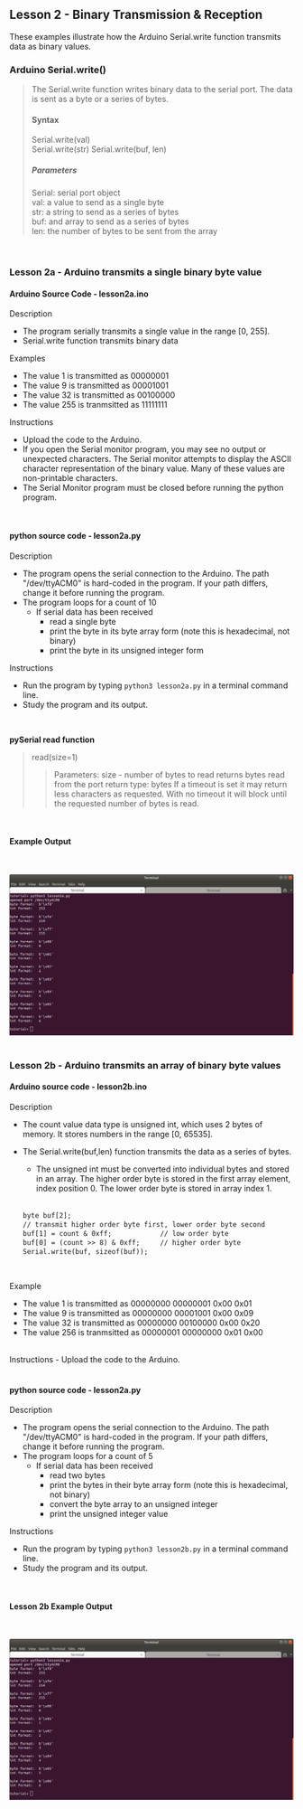 ## Lesson 2 - Binary Transmission & Reception

These examples illustrate how the Arduino Serial.write function transmits data as binary values.
<br>

### Arduino Serial.write()

> The Serial.write function writes binary data to the serial port. The data is sent as a byte or a series of bytes.
>
> #### Syntax
>
> Serial.write(val)             
> Serial.write(str)
> Serial.write(buf, len)
>
> ##### Parameters
> Serial: serial port object <br>
> val: a value to send as a single byte <br>
> str: a string to send as a series of bytes <br>
> buf: and array to send as a series of bytes <br>
> len: the number of bytes to be sent from the array <br>

<br>

### Lesson 2a - Arduino transmits a single binary byte value

#### Arduino Source Code - lesson2a.ino

Description
- The program serially transmits a single value in the range [0, 255]. 
- Serial.write function transmits binary data

Examples
- The value 1   is transmitted as 00000001
- The value 9   is transmitted as 00001001
- The value 32  is transmitted as 00100000
- The value 255 is tranmsitted as 11111111

Instructions
- Upload the code to the Arduino.
- If you open the Serial monitor program, you may see no output or unexpected characters. The Serial monitor attempts to display the ASCII character representation of the binary value. Many of these values are non-printable characters.
- The Serial Monitor program must be closed before running the python program.
<br>

#### python source code - lesson2a.py

Description
- The program opens the serial connection to the Arduino. The path "/dev/ttyACM0" is hard-coded in the program. If your path differs, change it before running the program.
- The program loops for a count of 10
  - If serial data has been received
    - read a single byte
    - print the byte in its byte array form (note this is hexadecimal, not binary)
    - print the byte in its unsigned integer form

Instructions
- Run the program by typing `python3 lesson2a.py` in a terminal command line.
- Study the program and its output. 
<br>

**pySerial read function**
> read(size=1) 
>> Parameters: size - number of bytes to read
>> returns bytes read from the port
>> return type: bytes
>> If a timeout is set it may return less characters as requested. With no timeout it will block until the requested number of bytes is read.
  
<br>

#### Example Output
<br>

![Lesson 2a output](./images/lesson2a_output.png "python lesson 2a output")
<br>
<br>

### Lesson 2b - Arduino transmits an array of binary byte values

#### Arduino source code - lesson2b.ino

Description
- The count value data type is unsigned int, which uses 2 bytes of memory. It stores numbers in the range [0, 65535]. 
- The Serial.write(buf,len) function transmits the data as a series of bytes.
  - The unsigned int must be converted into individual bytes and stored in an array. The higher order byte is stored in the first array element, index position 0. The lower order byte is stored in array index 1.
  <br>

  ```
  byte buf[2];
  // transmit higher order byte first, lower order byte second
  buf[1] = count & 0xff;            // low order byte
  buf[0] = (count >> 8) & 0xff;     // higher order byte
  Serial.write(buf, sizeof(buf));
  ```

<br>

Example
- The value 1   is transmitted as 00000000 00000001  0x00 0x01
- The value 9   is transmitted as 00000000 00001001  0x00 0x09
- The value 32  is transmitted as 00000000 00100000  0x00 0x20
- The value 256 is tranmsitted as 00000001 00000000  0x01 0x00

<br>
Instructions
- Upload the code to the Arduino.

<br>
<br>

#### python source code - lesson2a.py

Description
- The program opens the serial connection to the Arduino. The path "/dev/ttyACM0" is hard-coded in the program. If your path differs, change it before running the program.
- The program loops for a count of 5
  - If serial data has been received
    - read two bytes 
    - print the bytes in their byte array form (note this is hexadecimal, not binary)
    - convert the byte array to an unsigned integer
    - print the unsigned integer value

Instructions
- Run the program by typing `python3 lesson2b.py` in a terminal command line.
- Study the program and its output. 
<br>

#### Lesson 2b Example Output
<br>

![Lesson 2b output](./images/lesson2a_output.png "python lesson 2b output")

<br>
